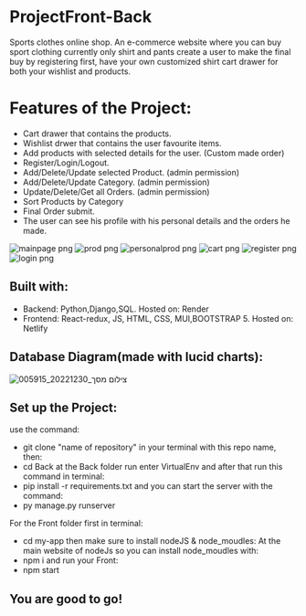# ProjectFront-Back

 Sports clothes online shop.
 An e-commerce website where you can buy sport clothing currently only shirt and pants
 create a user to make the final buy by registering first, have your own customized shirt
 cart drawer for both your wishlist and products.

# Features of the Project:

 - Cart drawer that contains the products.
 - Wishlist drwer that contains the user favourite items.
 - Add products with selected details for the user. (Custom made order)
 - Register/Login/Logout.
 - Add/Delete/Update selected Product. (admin permission)
 - Add/Delete/Update Category. (admin permission)
 - Update/Delete/Get all Orders. (admin permission)
 - Sort Products by Category
 - Final Order submit.
 - The user can see his profile with his personal details and the orders he made.
 
![mainpage png](https://user-images.githubusercontent.com/108230199/209984590-97915e70-f3f4-40ca-b3c6-e1e00627d1fc.png)
![prod png](https://user-images.githubusercontent.com/108230199/209984817-4abe6391-3da1-4fab-9d11-81cb8bda2a65.png)
![personalprod png](https://user-images.githubusercontent.com/108230199/209984846-a916ad68-2008-44db-8e0a-c591c2566370.png)
![cart png](https://user-images.githubusercontent.com/108230199/209984865-eb89a8f3-1250-4d7e-b4e4-4949ac8a5ee8.png)
![register png](https://user-images.githubusercontent.com/108230199/209984885-fb5dadd7-190c-4fb8-89b7-22ea2089c458.png)
![login png](https://user-images.githubusercontent.com/108230199/209984898-2ecd1434-4b52-4348-99ed-4e52314ed1c1.png)

## Built with:
 - Backend: Python,Django,SQL. Hosted on: Render
 - Frontend: React-redux, JS, HTML, CSS, MUI,BOOTSTRAP 5. Hosted on: Netlify 

## Database Diagram(made with lucid charts):
![צילום מסך_20221230_005915](https://user-images.githubusercontent.com/108230199/210019171-7ea87a00-2007-4bb5-b55d-e0b07b5ec4f2.png)
## Set up the Project:
use the command: 
 - git clone "name of repository"
 in your terminal with this repo name, then:
 - cd Back
 at the Back folder run enter VirtualEnv and after that run this command in terminal:
 - pip install -r requirements.txt 
 and you can start the server with the command: 
 - py manage.py runserver
 
 For the Front folder first in terminal: 
 - cd my-app
 then make sure to install nodeJS & node_moudles:
 At the main website of nodeJs
 so you can install node_moudles with:
 -  npm i
 and run your Front:
 - npm start 
 
 ## You are good to go!
